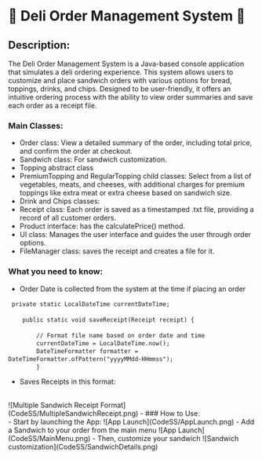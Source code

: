 # 🥪 Deli Order Management System 🥤

## Description: 

The Deli Order Management System is a Java-based console application that simulates a deli ordering experience. This system allows users to customize and place sandwich orders with various options for bread, toppings, drinks, and chips. Designed to be user-friendly, it offers an intuitive ordering process with the ability to view order summaries and save each order as a receipt file.

### Main Classes:

- Order class: View a detailed summary of the order, including total price, and confirm the order at checkout.
- Sandwich class: For sandwich customization.
- Topping abstract class
- PremiumTopping and RegularTopping child classes:  Select from a list of vegetables, meats, and cheeses, with additional charges for premium toppings like extra meat or extra cheese based on sandwich size.
- Drink and Chips classes: 
- Receipt class: Each order is saved as a timestamped .txt file, providing a record of all customer orders.
- Product interface: has the calculatePrice() method. 
- UI class: Manages the user interface and guides the user through order options.
- FileManager class: saves the receipt and creates a file for it.

### What you need to know: 

- Order Date is collected from the system at the time if placing an order 
``` 
 private static LocalDateTime currentDateTime;

    public static void saveReceipt(Receipt receipt) {

        // Format file name based on order date and time
        currentDateTime = LocalDateTime.now();
        DateTimeFormatter formatter = DateTimeFormatter.ofPattern("yyyyMMdd-HHmmss");
        }
```

- Saves Receipts in this format:
<br>
  ![Multiple Sandwich Receipt Format](CodeSS/MultipleSandwichReceipt.png)
- 
### How to Use:
<br>
- Start by launching the App:
  ![App Launch](CodeSS/AppLaunch.png)
- Add a Sandwich to your order from the main menu
  ![App Launch](CodeSS/MainMenu.png)
- Then, customize your sandwich 
  ![Sandwich customization](CodeSS/SandwichDetails.png)
